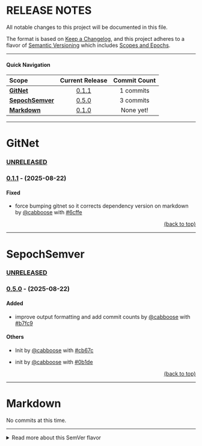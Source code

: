 # RELEASE NOTES

All notable changes to this project will be documented in this file.

The format is based on [Keep a Changelog](https://keepachangelog.com/en/1.0.0/),
and this project adheres to a flavor of [Semantic Versioning](https://semver.org/spec/v2.0.0.html)
which includes [Scopes and Epochs](#epoch-scoped-semver).

---


#### Quick Navigation

**Scope** | Current Release | Commit Count
:--- | :---: | :---:
[**GitNet**](#gitnet) | [0.1.1](https://github.com/shayanhabibi/Partas.GitNet/compare/_%28GitNet%29_0.1.0..._%28GitNet%29_0.1.1) | 1 commits
[**SepochSemver**](#sepochsemver) | [0.5.0](https://github.com/shayanhabibi/Partas.GitNet/compare/_%28SepochSemver%29_0.4.2..._%28SepochSemver%29_0.5.0) | 3 commits
[**Markdown**](#markdown) | [0.1.0](https://github.com/shayanhabibi/Partas.GitNet/commit/c822ad300480de197d5415ccecf25a216a4434fa) | None yet!


-----------------------

# GitNet

### [UNRELEASED](https://github.com/shayanhabibi/Partas.GitNet/compare/_%28GitNet%29_0.1.1...HEAD)

### [0.1.1](https://github.com/shayanhabibi/Partas.GitNet/compare/_%28GitNet%29_0.1.0..._%28GitNet%29_0.1.1) - (2025-08-22)

#### <!-- 2 --> Fixed

* force bumping gitnet so it corrects dependency version on markdown by [@cabboose](https://github.com/shayanhabibi/Partas.GitNet/cabboose) with [#6cffe](https://github.com/shayanhabibi/Partas.GitNet/commit/6cffef10da616fc4dc27cb35be4795c0d2eda95d)
  

<div align="right"><a href="#quick-navigation">(back to top)</a></div>

-----------------------

# SepochSemver

### [UNRELEASED](https://github.com/shayanhabibi/Partas.GitNet/compare/_%28SepochSemver%29_0.5.0...HEAD)

### [0.5.0](https://github.com/shayanhabibi/Partas.GitNet/compare/_%28SepochSemver%29_0.4.2..._%28SepochSemver%29_0.5.0) - (2025-08-22)

#### <!-- 1 --> Added

* improve output formatting and add commit counts by [@cabboose](https://github.com/shayanhabibi/Partas.GitNet/cabboose) with [#b7fc9](https://github.com/shayanhabibi/Partas.GitNet/commit/b7fc9d345b01f23044076bde43da205e13d7aa81)
  

#### <!-- 6 --> Others

* Init by [@cabboose](https://github.com/shayanhabibi/Partas.GitNet/cabboose) with [#cb67c](https://github.com/shayanhabibi/Partas.GitNet/commit/cb67cb3aff5439a7c97c55c60e0b8b2b90abd995)
  

* init by [@cabboose](https://github.com/shayanhabibi/Partas.GitNet/cabboose) with [#0b1de](https://github.com/shayanhabibi/Partas.GitNet/commit/0b1de606a16bf4a973759662fd1dd080de024905)
  

<div align="right"><a href="#quick-navigation">(back to top)</a></div>

-----------------------

# Markdown

No commits at this time.


---

<details>
<summary>Read more about this SemVer flavor</summary>

### Epoch Scoped SemVer

This flavor adds an optional marketable value called an `EPOCH`.
There is also an optional disambiguating `SCOPE` identifier for delineating tags for packages in a mono repo.

<blockquote>The motivation for this is to prevent resistance to utilising SemVer major bumps
correctly, by allowing a separate marketable identifier which is easily compatible
with the current SemVer spec.</blockquote>


An Epoch/Scope (*Sepoch*) is an OPTIONAL prefix to a typical SemVer.

* A Sepoch MUST BE bounded by `_` underscores `_`.
* The identifiers MUST BE ALPHABETICAL (A-Za-z) identifiers.
* The Epoch SHOULD BE upper case
* The Epoch MUST come before the Scope, if both are present.
* The Scope MUST additionally be bounded by `(` parenthesis `)`.
* The Scope SHOULD BE capitalised/pascal cased.
* A Sepoch CAN BE separated from SemVer by a single white space where this is allowed (ie not allowed in git tags).
* Epoch DOES NOT influence precedence.
* Scope MUST uniquely identify a single components versioning.
* Different scopes CANNOT BE compared for precedence.
* A SemVer without a Scope CAN BE compared to a Scoped SemVer for compatibility. But caution is advised.

> There is no enforcement for ordering EPOCHs in this spec, as it
would be overly restrictive and yield little value since we can delineate and
earlier EPOCH from a later EPOCH by the SemVers.

#### Example

```mermaid
gitGraph
commit tag: "_ALPS_1.2.3"
branch develop
commit id: "add: ..."
commit
checkout main
cherry-pick id: "add: ..." tag: "_ALPS_2.1.3"
checkout develop
commit
commit
checkout main
merge develop tag: "_ALPS_3.4.5"
checkout develop
commit
commit
checkout main
merge develop tag: "_BRAVO_4.0.0" type: HIGHLIGHT
```

*While there are breaking changes between versions 1 to 3, we expect that it is less than
from 3 to 4. We expect the API surface would change more dramatically, or there is some other significant
milestone improvement, in the change from version 3 epoch ALPS to version 4 epoch BRAVO.*

```
_WILDLANDS(Core)_ 4.2.0
_WILDLANDS(Engine)_ 0.5.3
_DELTA(Core)_ 5.0.0
_DELTA(Engine)_ 0.5.3
```

*Cannot be compared to `Core` versions. Both Engine versions are equal, we can identify that
the ecosystems marketed change does not change the Engine packages API*

</details>

<!-- generated by Partas.GitNet -->
